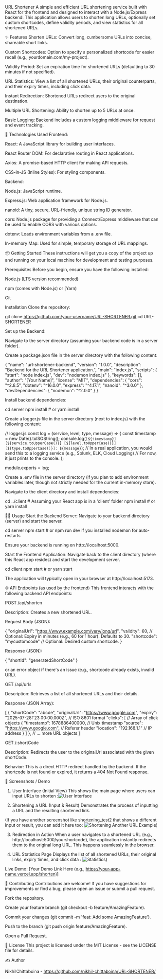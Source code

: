 URL Shortener
A simple and efficient URL shortening service built with React for the frontend and designed to interact with a Node.js/Express backend. This application allows users to shorten long URLs, optionally set custom shortcodes, define validity periods, and view statistics for all shortened URLs.

✨ Features
Shorten URLs: Convert long, cumbersome URLs into concise, shareable short links.

Custom Shortcodes: Option to specify a personalized shortcode for easier recall (e.g., yourdomain.com/my-project).

Validity Period: Set an expiration time for shortened URLs (defaulting to 30 minutes if not specified).

URL Statistics: View a list of all shortened URLs, their original counterparts, and their expiry times, including click data.

Instant Redirection: Shortened URLs redirect users to the original destination.

Multiple URL Shortening: Ability to shorten up to 5 URLs at once.

Basic Logging: Backend includes a custom logging middleware for request and event tracking.

🚀 Technologies Used
Frontend:

React: A JavaScript library for building user interfaces.

React Router DOM: For declarative routing in React applications.

Axios: A promise-based HTTP client for making API requests.

CSS-in-JS (Inline Styles): For styling components.

Backend:

Node.js: JavaScript runtime.

Express.js: Web application framework for Node.js.

nanoid: A tiny, secure, URL-friendly, unique string ID generator.

cors: Node.js package for providing a Connect/Express middleware that can be used to enable CORS with various options.

dotenv: Loads environment variables from a .env file.

In-memory Map: Used for simple, temporary storage of URL mappings.

📦 Getting Started
These instructions will get you a copy of the project up and running on your local machine for development and testing purposes.

Prerequisites
Before you begin, ensure you have the following installed:

Node.js (LTS version recommended)

npm (comes with Node.js) or [Yarn)

Git

Installation
Clone the repository:

git clone https://github.com/your-username/URL-SHORTENER.git
cd URL-SHORTENER


Set up the Backend:

Navigate to the server directory (assuming your backend code is in a server folder).

Create a package.json file in the server directory with the following content:

{
  "name": "url-shortener-backend",
  "version": "1.0.0",
  "description": "Backend for the URL Shortener application.",
  "main": "index.js",
  "scripts": {
    "start": "node index.js",
    "dev": "nodemon index.js"
  },
  "keywords": [],
  "author": "[Your Name]",
  "license": "MIT",
  "dependencies": {
    "cors": "^2.8.5",
    "dotenv": "^16.0.0",
    "express": "^4.17.1",
    "nanoid": "^3.0.0"
  },
  "devDependencies": {
    "nodemon": "^2.0.0"
  }
}


Install backend dependencies:

cd server
npm install # or yarn install


Create a logger.js file in the server directory (next to index.js) with the following content:

// logger.js
const log = (service, level, type, message) => {
    const timestamp = new Date().toISOString();
    console.log(`[${timestamp}] [${service.toUpperCase()}] [${level.toUpperCase()}] [${type.toUpperCase()}]: ${message}`);
    // In a real application, you would send this to a logging service (e.g., Splunk, ELK, Cloud Logging)
    // For now, it just prints to the console.
};

module.exports = log;


Create a .env file in the server directory (if you plan to add environment variables later, though not strictly needed for the current in-memory store).

Navigate to the client directory and install dependencies:

cd ../client # Assuming your React app is in a 'client' folder
npm install # or yarn install


🏃‍♀️ Usage
Start the Backend Server:
Navigate to your backend directory (server) and start the server.

cd server
npm start # or npm run dev if you installed nodemon for auto-restarts


Ensure your backend is running on http://localhost:5000.

Start the Frontend Application:
Navigate back to the client directory (where this React app resides) and start the development server.

cd client
npm start # or yarn start


The application will typically open in your browser at http://localhost:5173.

🌐 API Endpoints (as used by the frontend)
This frontend interacts with the following backend API endpoints:

POST /api/shorten

Description: Creates a new shortened URL.

Request Body (JSON):

{
    "originalUrl": "https://www.example.com/very/long/url",
    "validity": 60,       // Optional: Expiry in minutes (e.g., 60 for 1 hour). Defaults to 30.
    "shortcode": "mycustomcode" // Optional: Desired custom shortcode.
}


Response (JSON):

{
    "shortId": "generatedShortCode"
}


or an error object if there's an issue (e.g., shortcode already exists, invalid URL).

GET /api/urls

Description: Retrieves a list of all shortened URLs and their details.

Response (JSON Array):

[
    {
        "shortCode": "abcde",
        "originalUrl": "https://www.google.com",
        "expiry": "2025-07-28T23:00:00.000Z", // ISO 8601 format
        "clicks": [ // Array of click objects
            {
                "timestamp": 1678886400000, // Unix timestamp
                "source": "https://www.google.com", // Referer header
                "location": "192.168.1.1" // IP address
            }
        ]
    },
    // ... more URL objects
]


GET /:shortCode

Description: Redirects the user to the originalUrl associated with the given shortCode.

Behavior: This is a direct HTTP redirect handled by the backend. If the shortcode is not found or expired, it returns a 404 Not Found response.

📸 Screenshots / Demo


1. User Interface (Initial View)
This shows the main page where users can input URLs to shorten :![ User Interface](./Output/user_interface.png)

2. Shortening a URL (Input & Result)
Demonstrates the process of inputting a URL and the resulting shortened link.

(If you have another screenshot like shortening_test2 that shows a different input or result, you can add it here too: ![Shortening Another URL Example](./Output/shortening_test2.png))

3. Redirection in Action 
When a user navigates to a shortened URL (e.g., http://localhost:5000/yourshortcode), the application instantly redirects them to the original long URL. This happens seamlessly in the browser.

4. URL Statistics Page
Displays the list of all shortened URLs, their original links, expiry times, and click data :  ![Statistics](./Output/statistics.png))

Live Demo: [Your Demo Link Here (e.g., https://your-app-name.vercel.app/shorten)]

🤝 Contributing
Contributions are welcome! If you have suggestions for improvements or find a bug, please open an issue or submit a pull request.

Fork the repository.

Create your feature branch (git checkout -b feature/AmazingFeature).

Commit your changes (git commit -m 'feat: Add some AmazingFeature').

Push to the branch (git push origin feature/AmazingFeature).

Open a Pull Request.

📄 License
This project is licensed under the MIT License - see the LICENSE file for details.

✍️ Author

NikhilChittaboina - https://github.com/nikhil-chittaboina/URL-SHORTENER/
